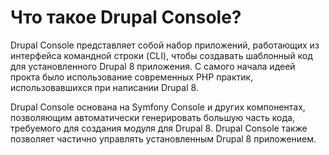 # Что такое Drupal Console?
Drupal Console представляет собой набор приложений, работающих из интерфейса командной строки (CLI), чтобы создавать шаблонный код для установленного Drupal 8 приложения. С самого начала идеей прокта было использование современных PHP практик, использовавшихся при написании Drupal 8.

Drupal Console основана на Symfony Console и других компонентах, позволяющим автоматически генерировать большую часть кода, требуемого для создания модуля для Drupal 8. Drupal Console также позволяет частично управлять установленным Drupal 8 приложением.
